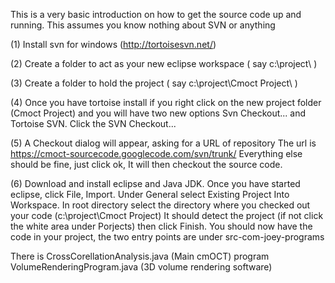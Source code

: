This is a very basic introduction on how to get the source code up and running. This assumes you know nothing about SVN or anything


(1) Install svn for windows (http://tortoisesvn.net/)

(2) Create a folder to act as your new eclipse workspace ( say c:\project\ )

(3) Create a folder to hold the project ( say c:\project\Cmoct Project\ )

(4) Once you have tortoise install if you right click on the new project folder (Cmoct Project) and you will have two new options Svn Checkout... and Tortoise SVN. Click the SVN Checkout...

(5) A Checkout dialog will appear, asking for a URL of repository
The url is https://cmoct-sourcecode.googlecode.com/svn/trunk/
Everything else should be fine, just click ok,
It will then checkout the source code.

(6) Download and install eclipse and Java JDK.
Once you have started eclipse, click File, Import.
Under General select Existing Project Into Workspace.
In root directory select the directory where you checked out your code (c:\project\Cmoct Project)
It should detect the project (if not click the white area under Porjects) then click Finish.
You should now have the code in your project, the two entry points are under
src-com-joey-programs

There is
CrossCorellationAnalysis.java (Main cmOCT) program
VolumeRenderingProgram.java (3D volume rendering software)